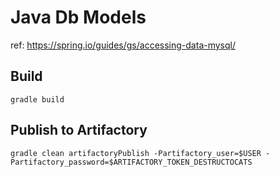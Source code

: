 # Java Db Models

ref: https://spring.io/guides/gs/accessing-data-mysql/


## Build

```
gradle build
```


## Publish to Artifactory

```
gradle clean artifactoryPublish -Partifactory_user=$USER -Partifactory_password=$ARTIFACTORY_TOKEN_DESTRUCTOCATS
```
